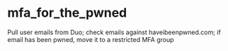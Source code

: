 # mfa_for_the_pwned
Pull user emails from Duo; check emails against haveibeenpwned.com; if email has been pwned, move it to a restricted MFA group
